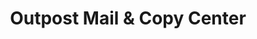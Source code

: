 ---
title: "Outpost Mail & Copy Center"
url: /henderson/outpost-mail-and-copy-center/
shop: copyshop
---